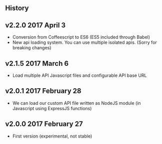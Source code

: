 ## History

## v2.2.0 2017 April 3
- Conversion from Coffeescript to ES6 (ES5 included through Babel)
- New api loading system. You can use multiple isolated apis. (Sorry for breaking changes)

## v2.1.5 2017 March 6
- Load multiple API Javascript files and configurable API base URL

## v2.0.1 2017 February 28
- We can load our custom API file written as NodeJS module (in Javascript using ExpressJS functions)

## v2.0.0 2017 February 27
- First version (experimental, not stable)
